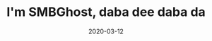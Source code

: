 ---
date: 2020-03-12
title: I'm SMBGhost, daba dee daba da
external_url: https://www.synacktiv.com/publications/im-smbghost-daba-dee-daba-da.html
type: post synacktiv
---